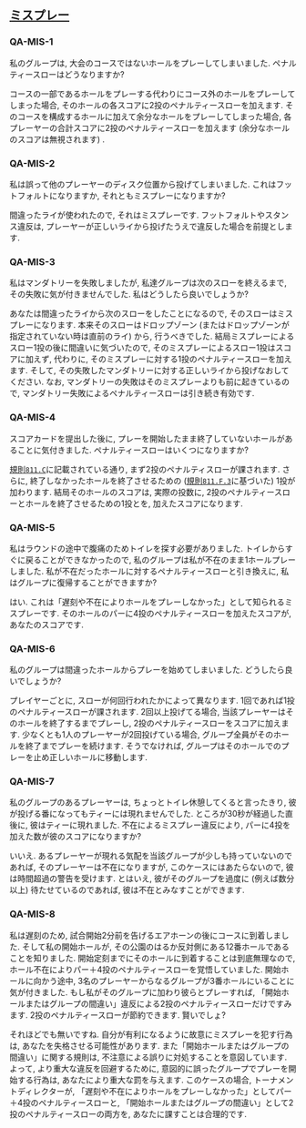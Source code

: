 ## [ミスプレー](811)

### QA-MIS-1
私のグループは,
大会のコースではないホールをプレーしてしまいました.
ペナルティースローはどうなりますか?

コースの一部であるホールをプレーする代わりにコース外のホールをプレーしてしまった場合,
そのホールの各スコアに2投のペナルティースローを加えます.
そのコースを構成するホールに加えて余分なホールをプレーしてしまった場合,
各プレーヤーの合計スコアに2投のペナルティースローを加えます
(余分なホールのスコアは無視されます)
.

### QA-MIS-2
私は誤って他のプレーヤーのディスク位置から投げてしまいました.
これはフットフォルトになりますか,
それともミスプレーになりますか?

間違ったライが使われたので,
それはミスプレーです.
フットフォルトやスタンス違反は,
プレーヤーが正しいライから投げたうえで違反した場合を前提とします.

### QA-MIS-3
私はマンダトリーを失敗しましたが,
私達グループは次のスローを終えるまで,
その失敗に気が付きませんでした.
私はどうしたら良いでしょうか?

あなたは間違ったライから次のスローをしたことになるので,
そのスローはミスプレーになります.
本来そのスローはドロップゾーン
(またはドロップゾーンが指定されていない時は直前のライ)
から,
行うべきでした.
結局ミスプレーによるスロー1投の後に間違いに気づいたので,
そのミスプレーによるスロー1投はスコアに加えず,
代わりに,
そのミスプレーに対する1投のペナルティースローを加えます.
そして,
その失敗したマンダトリーに対する正しいライから投げなおしてください.
なお,
マンダトリーの失敗はそのミスプレーよりも前に起きているので,
マンダトリー失敗によるペナルティースローは引き続き有効です.

### QA-MIS-4
スコアカードを提出した後に,
プレーを開始したまま終了していないホールがあることに気付きました.
ペナルティースローはいくつになりますか?

[規則`811.C`](811)に記載されている通り,
まず2投のペナルティスローが課されます.
さらに,
終了しなかったホールを終了させるための
([規則`811.F.3`](811)に基づいた)
1投が加わります.
結局そのホールのスコアは,
実際の投数に,
2投のペナルティースローとホールを終了させるための1投とを,
加えたスコアになります.

### QA-MIS-5
私はラウンドの途中で腹痛のためトイレを探す必要がありました.
トイレからすぐに戻ることができなかったので,
私のグループは私が不在のまま1ホールプレーしました.
私が不在だったホールに対するペナルティースローと引き換えに,
私はグループに復帰することができますか?

はい.
これは「遅刻や不在によりホールをプレーしなかった」として知られるミスプレーです.
そのホールのパーに4投のペナルティースローを加えたスコアが,
あなたのスコアです.

### QA-MIS-6
私のグループは間違ったホールからプレーを始めてしまいました.
どうしたら良いでしょうか?

プレイヤーごとに,
スローが何回行われたかによって異なります.
1回であれば1投のペナルティースローが課されます.
2回以上投げてる場合,
当該プレーヤーはそのホールを終了するまでプレーし,
2投のペナルティースローをスコアに加えます.
少なくとも1人のプレーヤーが2回投げている場合,
グループ全員がそのホールを終了までプレーを続けます.
そうでなければ,
グループはそのホールでのプレーを止め正しいホールに移動します.

### QA-MIS-7
私のグループのあるプレーヤーは,
ちょっとトイレ休憩してくると言ったきり,
彼が投げる番になってもティーには現れませんでした.
ところが30秒が経過した直後に,
彼はティーに現れました.
不在によるミスプレー違反により,
パーに4投を加えた数が彼のスコアになりますか?

いいえ.
あるプレーヤーが現れる気配を当該グループが少しも持っていないのであれば,
そのプレーヤーは不在になりますが,
このケースにはあたらないので,
彼は時間超過の警告を受けます.
とはいえ,
彼がそのグループを過度に
(例えば数分以上)
待たせているのであれば,
彼は不在とみなすことができます.

### QA-MIS-8
私は遅刻のため,
試合開始2分前を告げるエアホーンの後にコースに到着しました.
そして私の開始ホールが,
その公園のはるか反対側にある12番ホールであることを知りました.
開始定刻までにそのホールに到着することは到底無理なので,
ホール不在によりパー＋4投のペナルティースローを覚悟していました.
開始ホールに向かう途中,
3名のプレーヤーからなるグループが3番ホールにいることに気が付きました.
もし私がそのグループに加わり彼らとプレーすれば,
「開始ホールまたはグループの間違い」違反による2投のペナルティースローだけですみます.
2投のペナルティースローが節約できます.
賢いでしょ?

それほどでも無いですね.
自分が有利になるように故意にミスプレーを犯す行為は,
あなたを失格させる可能性があります.
また「開始ホールまたはグループの間違い」に関する規則は,
不注意による誤りに対処することを意図しています.
よって,
より重大な違反を回避するために,
意図的に誤ったグループでプレーを開始する行為は,
あなたにより重大な罰を与えます.
このケースの場合,
トーナメントディレクターが,
「遅刻や不在によりホールをプレーしなかった」としてパー＋4投のペナルティースローと,
「開始ホールまたはグループの間違い」として2投のペナルティースローの両方を,
あなたに課すことは合理的です.
